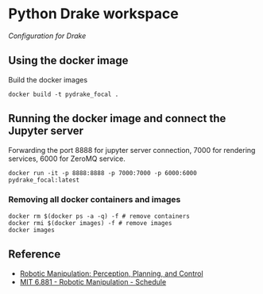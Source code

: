 # Python Drake workspace

*Configuration for Drake*
## Using the docker image
Build the docker images
```
docker build -t pydrake_focal .
```

## Running the docker image and connect the Jupyter server
Forwarding the port 8888 for jupyter server connection, 7000 for rendering services, 6000 for ZeroMQ service.
```
docker run -it -p 8888:8888 -p 7000:7000 -p 6000:6000 pydrake_focal:latest
```

### Removing all docker containers and images
```
docker rm $(docker ps -a -q) -f # remove containers
docker rmi $(docker images) -f # remove images
docker images
```

## Reference
- [Robotic Manipulation:  Perception, Planning, and Control](http://manipulation.csail.mit.edu/)
- [MIT 6.881 - Robotic Manipulation - Schedule](http://manipulation.csail.mit.edu/Fall2020/schedule.html)